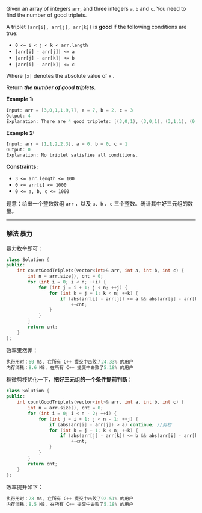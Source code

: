 Given an array of integers `arr`, and three integers `a`, `b` and `c`. You need to find the number of good triplets.

A triplet `(arr[i], arr[j], arr[k])` is **good** if the following conditions are true:

- `0 <= i < j < k < arr.length`
 -  `|arr[i] - arr[j]| <= a`
 - `|arr[j] - arr[k]| <= b`
 -  `|arr[i] - arr[k]| <= c`

Where `|x|` denotes the absolute value of `x` .

Return ***the number of good triplets.***

 

**Example 1:**

```swift
Input: arr = [3,0,1,1,9,7], a = 7, b = 2, c = 3
Output: 4
Explanation: There are 4 good triplets: [(3,0,1), (3,0,1), (3,1,1), (0,1,1)].
```

**Example 2:**

```swift
Input: arr = [1,1,2,2,3], a = 0, b = 0, c = 1
Output: 0
Explanation: No triplet satisfies all conditions.
```

 

**Constraints:**

- `3 <= arr.length <= 100`
 - `0 <= arr[i] <= 1000`
 -  `0 <= a, b, c <= 1000`

题意：给出一个整数数组 `arr` ，以及 `a`、`b` 、`c` 三个整数。统计其中好三元组的数量。

---
### 解法 暴力
暴力枚举即可：
```cpp
class Solution {
public:
    int countGoodTriplets(vector<int>& arr, int a, int b, int c) {
        int n = arr.size(), cnt = 0;
        for (int i = 0; i < n; ++i) {
            for (int j = i + 1; j < n; ++j) {
                for (int k = j + 1; k < n; ++k) {
                    if (abs(arr[i] - arr[j]) <= a && abs(arr[j] - arr[k]) <= b && abs(arr[i] - arr[k]) <= c)
                        ++cnt;
                }
            }
        }
        return cnt;
    }
};
```
效率果然差：
```cpp
执行用时：60 ms, 在所有 C++ 提交中击败了24.33% 的用户
内存消耗：8.6 MB, 在所有 C++ 提交中击败了5.18% 的用户
```
稍微剪枝优化一下，**把好三元组的一个条件提前判断**：
```cpp
class Solution {
public:
    int countGoodTriplets(vector<int>& arr, int a, int b, int c) {
        int n = arr.size(), cnt = 0;
        for (int i = 0; i < n - 2; ++i) { 
            for (int j = i + 1; j < n - 1; ++j) {
                if (abs(arr[i] - arr[j]) > a) continue; //剪枝
                for (int k = j + 1; k < n; ++k) {
                    if (abs(arr[j] - arr[k]) <= b && abs(arr[i] - arr[k]) <= c)
                        ++cnt;
                }
            }
        }
        return cnt;
    }
};
```
效率提升如下：
```cpp
执行用时：28 ms, 在所有 C++ 提交中击败了92.51% 的用户
内存消耗：8.5 MB, 在所有 C++ 提交中击败了5.18% 的用户
```
